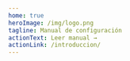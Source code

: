 ```yaml
---
home: true
heroImage: /img/logo.png
tagline: Manual de configuración
actionText: Leer manual →
actionLink: /introduccion/
---
```

